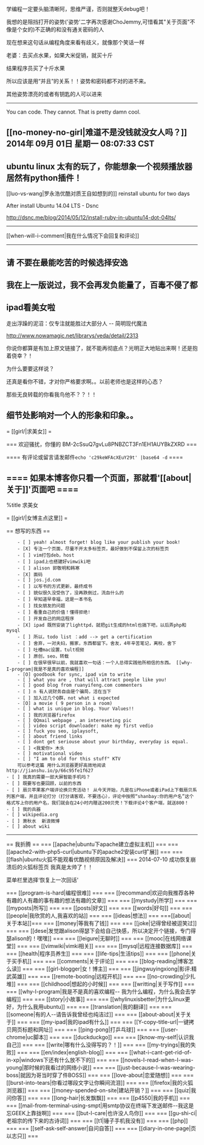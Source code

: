 学编程一定要头脑清晰阿，思维严谨，否则就整天debug吧！

我想的是阻挡打开的姿势('姿势'二字再次感谢ChoJemmy,可惜看其"关于页面"不像是个女的)不正确的和没有通关密码的人

现在想来这句话从编程角度来看有歧义，就像那个笑话一样

老婆：去买点水果，如果大米促销，就买十斤

结果程序员买了十斤水果


所以应该是用“并且”的关系！！姿势和密码都不对的进不来。

其他姿势漂亮的或者有钥匙的人可以进来


------

You can code. They cannot. That is pretty damn cool. 

[[no-money-no-girl|难道不是没钱就没女人吗？]]
2014年 09月 01日 星期一 08:07:33 CST
------
ubuntu linux 太有的玩了，你能想象一个视频播放器居然有python插件！
------
[[luo-vs-wang|罗永浩优酷对质王自如想到的]]
reinstall ubuntu for two days

After install Ubuntu 14.04 LTS - Dsnc

http://dsnc.me/blog/2014/05/12/install-ruby-in-ubuntu14-dot-04lts/


------
[[when-will-i-comment|我在什么情况下会回复和评论]]

------
请 不要在最能吃苦的时候选择安逸
------
我在上一版说过，我不会再发负能量了，百毒不侵了都
------
ipad看美女啦
------
走出浮躁的泥沼：仅专注就能胜过大部分人 -- 简明现代魔法

http://www.nowamagic.net/librarys/veda/detail/2313

你说你都算是有加上原文链接了，就不能再彻底点？光明正大地贴出来啊！还是抱着侥幸？！

为什么要要这样说？

还真是看你不错，才对你严格要求啊。。以前老师也是这样的心态？

那些无良转载的你看我鸟他不？？！！

细节处影响对一个人的形象和印象。。
------

 = [[girl/|求美女]] =

 === 欢迎骚扰，你懂的 BM-2cSsuQ7gvLu8PNBZCT3Fn1EH1AUYBkZXRD ===

==== 有评论或留言请发邮件`echo 'c29keWFAcXEuY29t' |base64 -d` ====

==== 如果本博客你只看一个页面，那就看'[[about|关于]]'页面吧 ====
----------
%title 求美女

 = [[girl/|女博主点这里]] =

== 想写的东西 ==


        - [ ] yeah! almost forget! blog like your publish your book!
        - [X] 专注一个页面，尽量不开太多标签页，最好做到不保留上次的标签页
        - [ ] vim打包deb，host
        - [ ] ipad上也搭建好vimwiki吧
        - [ ] alison 郭敬明和韩寒
        - [X] 面码
        - [ ] jos.jd.com
        - [ ] 以写书的方式更新，最终成书
        - [ ] 貌似很久没受伤了，没再跌倒过，流血什么的
        - [ ] 早知道早幸福，这是一本书名
        - [ ] 找女朋友的问题
        - [ ] 看重自己的价值！懂得拒绝!
        - [ ] 开发自己的网店程序
        - [X] ipad 既然安装了lighttpd，就把git生成的html也搞下吧，以后弄php和mysql
        - [ ] 所以，todo list ：add --> get a certification
        - [ ] 舍弃，一对夫妇，搬家，东西都留下。舍友，4年辛苦笔记，离校，舍下
        - [ ] 吐槽mac设置，tult视频
        - [ ] 原创，seo，转载
        - [ ] 在很早很早以前，我就喜欢一句话：一个人总得实践他所相信的东西。 [[why-I-program|我是不是真的喜欢编程]]
        - [O] goodbook for sync, ipad vim to write
        - [ ] what you are , that will attract poeple like you!
        - [ ] good blog from ruanyifeng.com commenters
        - [ ] n 有人说财务自由是个骗局，活在当下
        - [ ] 加入过几个Q群，not what i expected
        - [O] a movie ( 9 person in a room)
        - [ ] what is unique in blog. Your Values!!
        - [ ] 我的浏览器firefox
        - [ ] QQmail webpage , an intereseting pic
        - [ ] video script downloader: make my first vedio
        - [ ] fuck you seo, iplaysoft,
        - [ ] about friend links
        - [ ] dont get seriouse about your birthday, everyday is equal.
        - [ ] <我爱你> 木头
        - [ ] motivational video
        - [ ] "I am to old for this stuff" KTV
        可以参考这篇 用什么浏览器更好高效地阅读  http://jianshu.io/p/66c95fe1f627
	- [ ] 我真的需要一部大屏智能手机吗？
	- [ ] 既要写也要回顾，以前的东西
	- [ ] 扇贝苹果客户端评论换贝壳活动！ 从今天开始，凡是在iPhone或者iPad上下载扇贝系列客户端，并且评论打分（打分请客观，不要违心），评论中按照“shanbay:你的用户名”这个格式写上你的用户名，我们就会在24小时内赠送200贝壳！下载评论4个客户端，就送800！ 
	- [ ] 我的兵器
	- [ ] wikipedia.org
	- [ ] 萧秋水  新浪微博
	- [ ] about wiki 
	
----------
== 我折腾 == 
=== [[apache|ubuntu下apache建立虚拟主机]] ===
=== [[apache2-with-php5-curl|ubuntu下的apache2安装curl扩展]] ===
=== [[flash|ubuntu火狐不能观看优酷视频原因及解决]] ===
2014-07-10 成功恢复崩溃后的火狐标签页 我真是太帅了！！

菜单栏里选择‘恢复上一次回话'


=== [[program-is-hard|编程很难]] ===
=== [[recommand|欢迎向我推荐各种有趣的人有趣的事有趣的想法有趣的文章]] ===
=== [[mystudy|所学]] ===
=== [[myposts|所写]] ===
=== [[posts|好文]] ===
=== [[words|好句]] ===
=== [[people|我欣赏的人,我喜欢的站]] ===
=== [[ideas|想法]] ===
===[[about| 关于本站]]===
=== [[money|等我有了钱]] ===
=== [[joke|记得曾经被逗笑过]] ===
=== [[dese|发觉跟alison得瑟下会给自己快感，所以决定开个链接，专门得瑟alison的！嘿嘿]] ===
=== [[leigure|无聊时]] ===
=== [[mooc|在线网络课堂]] ===
=== [[vimwiki|vimki相关]] ===
=== [[mysql|远程连接数据库]] ===
=== [[health|程序员养生]] ===
=== [[life-tips|生活tips]] ===
=== [[phone|关于买手机]] ===
=== [[comments|关于评论]] ===
=== [[blog-reading|博客怎么读]] ===
=== [[girl-blogger|女！博主]] ===
=== [[jingwuyingxiong|影评:精武英雄]] ===
=== [[remote-booting|远程开机]] ===
=== [[no-crowding|少扎堆]] ===
=== [[childhood|想起的小时候]] ===
=== [[writting|关于写作]] ===
=== [[why-I-program|我是不是真的喜欢编程-- 我为什么编程，为什么我会去学编程]] ===
=== [[story|小故事]] ===
=== [[whylinuxisbetter|为什么linux更好，为什么我用ubuntu]] ===
=== [[translation|我的翻译]] ===
=== [[someone|有的人--请告诉我曾经也纯洁过]] ===
=== [[about-about|关于关于]] ===
=== [[my-ipad|我的ipad有什么]] ===
=== [[Y-copy-title-url|一键拷贝网页标题和网址]] ===
=== [[ping-pong|打乒乓球]] ===
=== [[user-chrome|uc脚本]] ===
=== [[duckduckgo]] ===
=== [[know-my-self|认识我自己]] ===
=== [[write|哪有什么没得写的？！]] ===
=== [[my-tryings|我的失败]] ===
=== [[en/index|english-blog]] ===
=== [[what-i-cant-get-rid-of-in-xp|windows下还有什么放不下的]] ===
=== [[novels-I-read-when-I-was-young|那时候的我看过的网络小说]] ===
=== [[just-because-I-was-wearing-boss|就因为哥当时穿了件BOSS]] ===
=== [[love-about|恋爱随想]] ===
=== [[burst-into-tears|你看过哪段文字让你瞬间流泪]] ===
=== [[firefox|我的火狐浏览器]] ===
=== [[money-spended-on-site|建站开销？]] ===
=== [[quiz|我问你答]] ===
=== [[long-hair|长发飘飘]] ===
=== [[p4550|我的手机]] ===
=== [[mail-from-terminal-using-smpt|用smtp协议在终端下发送邮件--我这是忘GEEK上靠拢啊]] ===
=== [[but-I-care|也许没人鸟你]] ===
=== [[gu-shi-ci|老祖宗的传下来的古诗词]] ===
=== [[t1|锤子手机我没有]] ===
=== [[php]] ===
=== [[self-ask-self-answer|自问自答]] ===
=== [[diary-in-one-page|页以志只]] ===
